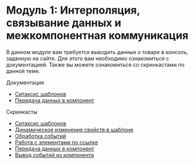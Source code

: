 # Модуль 1: Интерполяция, cвязывание данных и межкомпонентная коммуникация

В данном модуле вам требуется выводить данные о товаре в консоль, заданную на сайте.
Для этого вам необходимо ознакомиться с документацией.
Также вы можете ознакомиться со скринкастами по данной теме.

Документация

- [Ситаксис шаблонов](https://angular.io/guide/template-syntax)
- [Передача данных в компонент](https://learn.javascript.ru/screencast/angular#components-input-data)

Cкринкасты

- [Ситаксис шаблонов](http://learn.javascript.ru/screencast/angular#templates-interpolation)
- [Динамическое изменение свойств в шаблоне](http://learn.javascript.ru/screencast/angular#templates-properties)
- [Обработка событий](http://learn.javascript.ru/screencast/angular#templates-events)
- [Работа с элементами по ссылке](http://learn.javascript.ru/screencast/angular#templates-hash-reference)
- [Передача данных в компонент](http://learn.javascript.ru/screencast/angular#components-input-data)
- [Вывод событий из компонента](http://learn.javascript.ru/screencast/angular#components-output-events)

